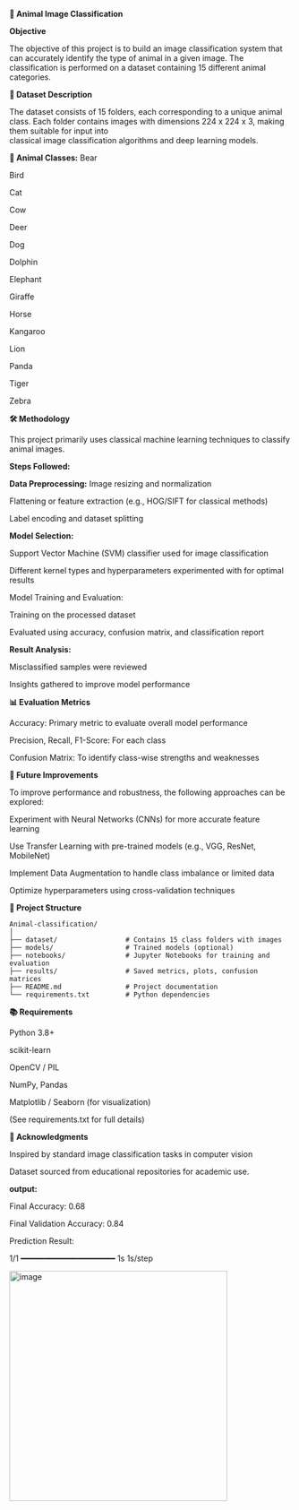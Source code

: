 
**🐾 Animal Image Classification**

**Objective**

  The objective of this project is to build an image classification system that can accurately identify the type of animal in a given image. The classification is performed on a dataset     containing 15 different animal categories.

**📂 Dataset Description**

  The dataset consists of 15 folders, each corresponding to a unique animal class. Each folder contains images with dimensions 224 x 224 x 3, making them suitable for input into     
  classical image classification algorithms and deep learning models.

**🐾 Animal Classes:**
  Bear

  Bird

  Cat

  Cow

  Deer

  Dog

  Dolphin

  Elephant

  Giraffe

  Horse

  Kangaroo

  Lion

  Panda

  Tiger

  Zebra

**🛠️ Methodology**

  This project primarily uses classical machine learning techniques to classify animal images.

**Steps Followed:**

**Data Preprocessing:**
  Image resizing and normalization
  
  Flattening or feature extraction (e.g., HOG/SIFT for classical methods)
  
  Label encoding and dataset splitting

**Model Selection:**

  Support Vector Machine (SVM) classifier used for image classification
  
  Different kernel types and hyperparameters experimented with for optimal results
  
  Model Training and Evaluation:
  
  Training on the processed dataset
  
  Evaluated using accuracy, confusion matrix, and classification report

**Result Analysis:**

  Misclassified samples were reviewed
  
  Insights gathered to improve model performance

**📊 Evaluation Metrics**

  Accuracy: Primary metric to evaluate overall model performance
  
  Precision, Recall, F1-Score: For each class
  
  Confusion Matrix: To identify class-wise strengths and weaknesses

**🚀 Future Improvements**

  To improve performance and robustness, the following approaches can be explored:
  
  Experiment with Neural Networks (CNNs) for more accurate feature learning
  
  Use Transfer Learning with pre-trained models (e.g., VGG, ResNet, MobileNet)
  
  Implement Data Augmentation to handle class imbalance or limited data
  
  Optimize hyperparameters using cross-validation techniques

**📁 Project Structure**

    Animal-classification/
    │
    ├── dataset/                 # Contains 15 class folders with images
    ├── models/                  # Trained models (optional)
    ├── notebooks/               # Jupyter Notebooks for training and evaluation
    ├── results/                 # Saved metrics, plots, confusion matrices
    ├── README.md                # Project documentation
    └── requirements.txt         # Python dependencies

**📚 Requirements**

  Python 3.8+
  
  scikit-learn
  
  OpenCV / PIL
  
  NumPy, Pandas
  
  Matplotlib / Seaborn (for visualization)
  
  (See requirements.txt for full details)

**🤝 Acknowledgments**

  Inspired by standard image classification tasks in computer vision
  
  Dataset sourced from educational repositories for academic use.

**output:**

  Final Accuracy: 0.68
  
   Final Validation Accuracy: 0.84
   
   Prediction Result:
   
  1/1 ━━━━━━━━━━━━━━━━━━━━ 1s 1s/step
  
  <img width="389" height="411" alt="image" src="https://github.com/user-attachments/assets/fc5a5553-5a8a-41aa-8fb1-3e6658113b20" />
